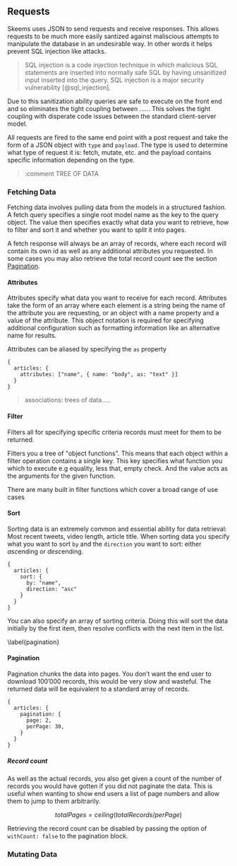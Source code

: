 ## Requests

Skeems uses JSON to send requests and receive responses. This allows requests to be much more easily santized against maliscious attempts to manipulate the database in an undesirable way. In other words it helps prevent SQL injection like attacks.

> SQL injection is a code injection technique in which malicious SQL statements are inserted into normally safe SQL by having unsanitized input inserted into the query. SQL injection is a major security vulnerability [@sql_injection].

Due to this sanitization ability queries are safe to execute on the front end and so eliminates the tight coupling between ......
This solves the tight coupling with disperate code issues between the standard client-server model.

All requests are fired to the same end point with a post request and take the form of a JSON object with `type` and `payload`. The type is used to determine what type of request it is: fetch, mutate, etc. and the payload contains specific information depending on the type.

> :comment TREE OF DATA

### Fetching Data

Fetching data involves pulling data from the models in a structured fashion. A fetch query specifies a single root model name as the key to the query object. The value then specifies exactly what data you want to retrieve, how to filter and sort it and whether you want to split it into pages.

A fetch response will always be an array of records, where each record will contain its own id as well as any additional attributes you requested. In some cases you may also retrieve the total record count see the section [Pagination](#pagination).

#### Attributes

Attributes specify what data you want to receive for each record. Attributes take the form of an array where each element is a string being the name of the attribute you are requesting, or an object with a name property and a value of the attribute. This object notation is required for specifying additional configuration such as formatting information like an alternative name for results.

Attributes can be aliased by specifying the `as` property

```{.javascript caption='This query will return all articles each containing the article’s id, name, and body. The body will be aliased under the name "text"'}
{
  articles: {
    attributes: ["name", { name: "body", as: "text" }]
  }
}
```

> associations: trees of data…..

#### Filter

Filters all for specifying specific criteria records must meet for them to be returned.

Filters you a tree of "object functions". This means that each object within a filter operation contains a single key. This key specifies what function you which to execute e.g equality, less that, empty check. And the value acts as the arguments for the given function.

There are many built in filter functions which cover a broad range of use cases

#### Sort

Sorting data is an extremely common and essential ability for data retrieval: Most recent tweets, video length, article title. When sorting data you specify what you want to sort `by` and the `direction` you want to sort: either *asc*ending or *desc*ending.

```{.javascript caption='This query will return all articles ordered by the articles "name" attribute.'}
{
  articles: {
    sort: {
      by: "name",
      direction: "asc"
    }
  }
}
```

You can also specify an array of sorting criteria. Doing this will sort the data initially by the first item, then resolve conflicts with the next item in the list.

\label{pagination}

#### Pagination

Pagination chunks the data into pages.
You don’t want the end user to download 100’000 records, this would be very slow and wasteful.
The returned data will be equivalent to a standard array of records.

```{caption="This query will return the second page of articles where each page holds 30 records." .javascript}
{
  articles: {
    pagination: {
      page: 2,
      perPage: 30,
    }
  }
}
```

##### Record count

As well as the actual records, you also get given a count of the number of records you would have gotten if you did not paginate the data. This is useful when wanting to show end users a list of page numbers and allow them to jump to them arbitrarily.

$$ totalPages = ceiling( totalRecords / perPage ) $$

Retrieving the record count can be disabled by passing the option of `withCount: false` to the pagination block.

### Mutating Data
